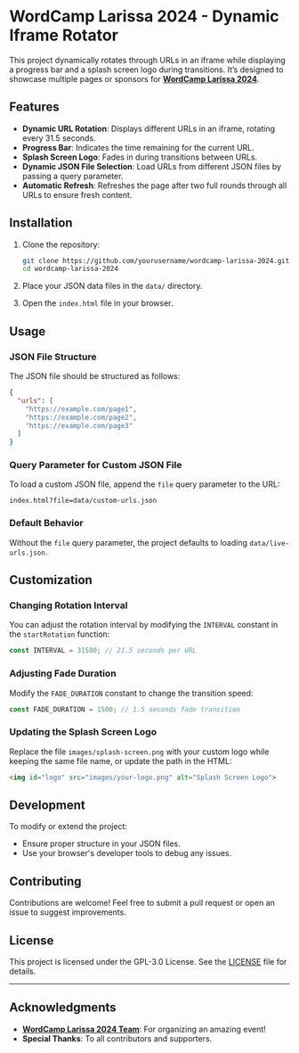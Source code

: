 
# WordCamp Larissa 2024 - Dynamic Iframe Rotator

This project dynamically rotates through URLs in an iframe while displaying a progress bar and a splash screen logo during transitions. It’s designed to showcase multiple pages or sponsors for [**WordCamp Larissa 2024**](https://larissa.wordcamp.org).

## Features

- **Dynamic URL Rotation**: Displays different URLs in an iframe, rotating every 31.5 seconds.
- **Progress Bar**: Indicates the time remaining for the current URL.
- **Splash Screen Logo**: Fades in during transitions between URLs.
- **Dynamic JSON File Selection**: Load URLs from different JSON files by passing a query parameter.
- **Automatic Refresh**: Refreshes the page after two full rounds through all URLs to ensure fresh content.

## Installation

1. Clone the repository:
   ```bash
   git clone https://github.com/yourusername/wordcamp-larissa-2024.git
   cd wordcamp-larissa-2024
   ```

2. Place your JSON data files in the `data/` directory.

3. Open the `index.html` file in your browser.

## Usage

### JSON File Structure

The JSON file should be structured as follows:
```json
{
  "urls": [
    "https://example.com/page1",
    "https://example.com/page2",
    "https://example.com/page3"
  ]
}
```

### Query Parameter for Custom JSON File

To load a custom JSON file, append the `file` query parameter to the URL:
```
index.html?file=data/custom-urls.json
```

### Default Behavior

Without the `file` query parameter, the project defaults to loading `data/live-urls.json`.

## Customization

### Changing Rotation Interval

You can adjust the rotation interval by modifying the `INTERVAL` constant in the `startRotation` function:
```javascript
const INTERVAL = 31500; // 21.5 seconds per URL
```

### Adjusting Fade Duration

Modify the `FADE_DURATION` constant to change the transition speed:
```javascript
const FADE_DURATION = 1500; // 1.5 seconds fade transition
```

### Updating the Splash Screen Logo

Replace the file `images/splash-screen.png` with your custom logo while keeping the same file name, or update the path in the HTML:
```html
<img id="logo" src="images/your-logo.png" alt="Splash Screen Logo">
```

## Development

To modify or extend the project:

- Ensure proper structure in your JSON files.
- Use your browser's developer tools to debug any issues.

## Contributing

Contributions are welcome! Feel free to submit a pull request or open an issue to suggest improvements.

## License

This project is licensed under the GPL-3.0 License. See the [LICENSE](https://www.gnu.org/licenses/gpl-3.0.html) file for details.

---

## Acknowledgments

- [**WordCamp Larissa 2024 Team**](https://larissa.wordcamp.org/2024/organotiki-omada/): For organizing an amazing event!
- **Special Thanks**: To all contributors and supporters.
